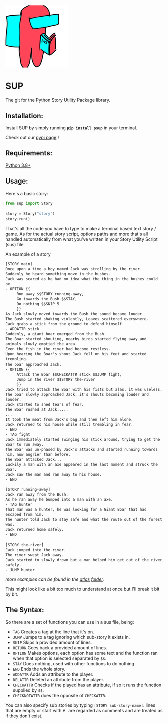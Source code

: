 <img width=200px src="/assets/logo.png">

# SUP
The git for the Python Story Utility Package library. 

## Installation:
Install SUP by simply running **`pip install psup`** in your terminal.

Check out our [pypi page](https://pypi.org/project/psup/)!!

## Requirements:
[Python 3.8+](https://www.python.org/downloads/)

## Usage:
Here's a basic story:

```py
from sup import Story

story = Story("story")
story.run()
```

That's all the code you have to type to make a terminal based text story / game.
As for the actual story script, options paths and more that's all handled automatically from what you've written in your Story Utility Script (sus) file.

An example of a story
```
[STORY main]
Once upon a time a boy named Jack was strolling by the river.
Suddenly he heard something move in the bushes.
Jack was scared as he had no idea what the thing in the bushes could be.
- OPTION {{
	 Run away $$STORY running-away,
	 Go towards the Bush $$STAY,
	 Do nothing $$SKIP 5
	 }}
As Jack slowly moved towards the Bush the sound became louder.
The Bush started shaking violently, Leaves scattered everywhere.
Jack grabs a stick from the ground to defend himself.
- ADDATTR stick
Suddenly, a giant boar emerged from the Bush.
The Boar started shouting, nearby birds started flying away and animals slowly emptied the area.
Even the fish in the river had become restless.
Upon hearing the Boar's shout Jack fell on his feet and started trembling.
The boar approached Jack.
- OPTION {{
	 Attack the Boar $$CHECKATTR stick $$JUMP fight,
	 Jump in the river $$STORY the-river
	 }}
Jack tried to attack the Boar with his fists but alas, it was useless.
The boar slowly approached Jack, it's shouts becoming louder and louder.
Jack started to shed tears of fear. 
The Boar rushed at Jack.....
...
It took the meat from Jack's bag and then left him alone.
Jack returned to his house while still trembling in fear.
- END
- TAG fight
Jack immediately started swinging his stick around, trying to get the Boar to run away.
The Boar was un-phased by Jack's attacks and started running towards him, now angrier than before.
The Boar attacked Jack...
Luckily a man with an axe appeared in the last moment and struck the Boar.
Jack saw the man and ran away to his house.
- END

[STORY running-away]
Jack ran away from the Bush.
As he ran away he bumped into a man with an axe.
- TAG hunter
That man was a hunter, he was looking for a Giant Boar that had escaped from him.
The hunter told Jack to stay safe and what the route out of the forest was.
Jack returned home safely. 
- END

[STORY the-river]
Jack jumped into the river.
The river swept Jack away.
Jack started to slowly drown but a man helped him get out of the river safely.
- JUMP hunter
```
*more examples can be found in the [atlas folder](https://github.com/EnokiUN/sup/blob/main/atlas/).*

This might look like a bit too much to understand at once but I'll break it bit by bit.

## The Syntax:
So there are a set of functions you can use in a sus file, being:
- `TAG` Creates a tag at the line that it's on.
- `JUMP` Jumps to a tag ignoring which sub-story it exists in.
- `SKIP` Skips a provided amount of lines.
- `RETURN` Goes back a provided amount of lines.
- `OPTION` Makes options, each option has some text and the function ran when that option is selected separated by `$$`.
- `STAY` Does nothing, used with other functions to do nothing.
- `END` Ends the whole story.
- `ADDATTR` Adds an attribute to the player.
- `DELATTR` Deleted an attribute from the player.
- `CHECKATTR` Checks if the played has an attribute, if so it runs the function supplied by `$$`.
- `CHECKNOTATTR` does the opposite of `CHECKATTR`.

You can also specify sub stories by typing `[STORY sub-story-name]`.
lines that are empty or start with `# ` are regarded as comments and are treated as if they don't exist.
